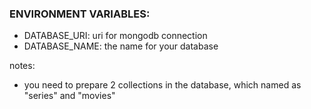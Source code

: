 ### ENVIRONMENT VARIABLES:
- DATABASE_URI: uri for mongodb connection
- DATABASE_NAME: the name for your database

notes:
- you need to prepare 2 collections in the database, which named as "series" and "movies"